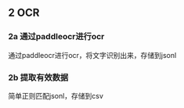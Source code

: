 ## 2 OCR

### 2a 通过paddleocr进行ocr

通过paddleocr进行ocr，将文字识别出来，存储到jsonl

### 2b 提取有效数据

简单正则匹配jsonl，存储到csv
